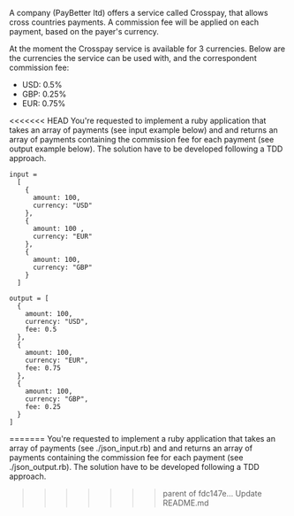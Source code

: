 A company (PayBetter ltd) offers a service called Crosspay, that allows cross countries payments.
A commission fee will be applied on each payment, based on the payer's currency.

At the moment the Crosspay service is available for 3 currencies.
Below are the currencies the service can be used with, and the correspondent commission fee:
- USD: 0.5%
- GBP: 0.25%
- EUR: 0.75%

<<<<<<< HEAD
You're requested to implement a ruby application that takes an array of payments (see input example below) and
and returns an array of payments containing the commission fee for each payment (see output example below). The solution have to be developed following a TDD approach.

```
input =
  [
    {
      amount: 100,
      currency: "USD"
    },
    {
      amount: 100 ,
      currency: "EUR"
    },
    {
      amount: 100,
      currency: "GBP"
    }
  ]
```


```
output = [
  {
    amount: 100,
    currency: "USD",
    fee: 0.5
  },
  {
    amount: 100,
    currency: "EUR",
    fee: 0.75
  },
  {
    amount: 100,
    currency: "GBP",
    fee: 0.25
  }
]
```
=======
You're requested to implement a ruby application that takes an array of payments (see ./json_input.rb) and
and returns an array of payments containing the commission fee for each payment (see ./json_output.rb). The solution have to be developed following a TDD approach.
>>>>>>> parent of fdc147e... Update README.md
